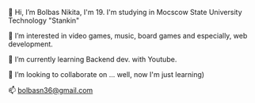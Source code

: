 👋 Hi, I’m Bolbas Nikita, I'm 19. I'm studying in Mocscow State University Technology "Stankin"

👀 I’m interested in video games, music, board games and especially, web development.

🌱 I’m currently learning Backend dev. with Youtube.

💞️ I’m looking to collaborate on ... well, now I'm just learning)

📫 bolbasn36@gmail.com


<!---
Carameil/Carameil is a ✨ special ✨ repository because its `README.md` (this file) appears on your GitHub profile.
You can click the Preview link to take a look at your changes.
--->
